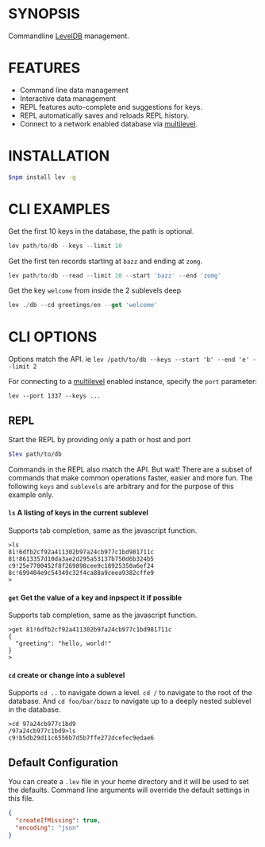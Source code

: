 # SYNOPSIS
Commandline [LevelDB][0] management.

# FEATURES
- Command line data management
- Interactive data management
- REPL features auto-complete and suggestions for keys.
- REPL automatically saves and reloads REPL history.
- Connect to a network enabled database via [multilevel][1].

# INSTALLATION
```bash
$npm install lev -g
```

# CLI EXAMPLES
Get the first 10 keys in the database, the path is optional.
```js
lev path/to/db --keys --limit 10
```

Get the first ten records starting at `bazz` and ending at `zomg`.
```js
lev path/to/db --read --limit 10 --start 'bazz' --end 'zomg'
```

Get the key `welcome` from inside the 2 sublevels deep
```js
lev ./db --cd greetings/en --get 'welcome'
```

# CLI OPTIONS
Options match the API. ie `lev /path/to/db --keys --start 'b' --end 'e' --limit 2`

For connecting to a [multilevel][1] enabled instance, specify the `port` parameter:

`lev --port 1337 --keys ...`

## REPL
Start the REPL by providing only a path or host and port
```bash
$lev path/to/db
```

Commands in the REPL also match the API. But wait! There are a subset of commands 
that make common operations faster, easier and more fun. The following `keys` and 
`sublevels` are arbitrary and for the purpose of this example only.

#### `ls` A listing of keys in the current sublevel
Supports tab completion, same as the javascript function.
```
>ls
81!6dfb2cf92a411302b97a24cb977c1bd981711c
81!8613357d10da3ae2d295a53137b750d6b324b5
c9!25e7700452f8f269898cee9c18925350a6ef24
8c!699404e9c54349c32f4ca88a9ceea9382cffe9
>
```

#### `get` Get the value of a key and inpspect it if possible 
Supports tab completion, same as the javascript function.

```
>get 81!6dfb2cf92a411302b97a24cb977c1bd981711c
{
  "greeting": "hello, world!"
}
>
```

#### `cd` create or change into a sublevel
Supports `cd ..` to navigate down a level. `cd /` to navigate to the root of the database.
And `cd foo/bar/bazz` to navigate up to a deeply nested sublevel in the database.

```
>cd 97a24cb977c1bd9
/97a24cb977c1bd9>ls
c9!b5db29d11c6556b7d5b7ffe272dcefec9edae6
```

## Default Configuration
You can create a `.lev` file in your home directory and it will be used to set 
the defaults. Command line arguments will override the default settings in this 
file.

```json
{
  "createIfMissing": true,
  "encoding": "json"
}

```

[0]:https://github.com/rvagg/node-levelup
[1]:https://github.com/juliangruber/multilevel
